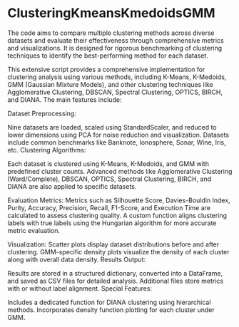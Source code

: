 # ClusteringKmeansKmedoidsGMM
The code aims to compare multiple clustering methods across diverse datasets and evaluate their effectiveness through comprehensive metrics and visualizations. It is designed for rigorous benchmarking of clustering techniques to identify the best-performing method for each dataset.


This extensive script provides a comprehensive implementation for clustering analysis using various methods, including K-Means, K-Medoids, GMM (Gaussian Mixture Models), and other clustering techniques like Agglomerative Clustering, DBSCAN, Spectral Clustering, OPTICS, BIRCH, and DIANA. The main features include:

Dataset Preprocessing:

Nine datasets are loaded, scaled using StandardScaler, and reduced to lower dimensions using PCA for noise reduction and visualization.
Datasets include common benchmarks like Banknote, Ionosphere, Sonar, Wine, Iris, etc.
Clustering Algorithms:

Each dataset is clustered using K-Means, K-Medoids, and GMM with predefined cluster counts.
Advanced methods like Agglomerative Clustering (Ward/Complete), DBSCAN, OPTICS, Spectral Clustering, BIRCH, and DIANA are also applied to specific datasets.

Evaluation Metrics:
Metrics such as Silhouette Score, Davies-Bouldin Index, Purity, Accuracy, Precision, Recall, F1-Score, and Execution Time are calculated to assess clustering quality.
A custom function aligns clustering labels with true labels using the Hungarian algorithm for more accurate metric evaluation.

Visualization:
Scatter plots display dataset distributions before and after clustering.
GMM-specific density plots visualize the density of each cluster along with overall data density.
Results Output:

Results are stored in a structured dictionary, converted into a DataFrame, and saved as CSV files for detailed analysis.
Additional files store metrics with or without label alignment.
Special Features:

Includes a dedicated function for DIANA clustering using hierarchical methods.
Incorporates density function plotting for each cluster under GMM.
